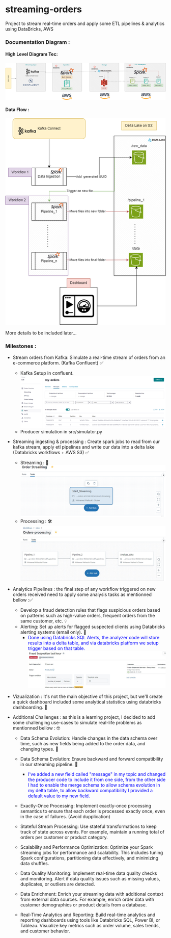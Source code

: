 # streaming-orders
Project to stream real-time orders and apply some ETL pipelines &amp; analytics using DataBricks, AWS

### Documentation Diagram : 

#### High Level Diagram Tec:
![High-Level Diagram](docs/diagrams/streaming-orders-highlevel.drawio.png?raw=true "High-Level")

#### Data Flow : 
![Data Flow Diagram](docs/diagrams/Low-level-data-flow.drawio.png?raw=true "Data Flow")


More details to be included later...

### Milestones : 

+ Stream orders from Kafka: Simulate a real-time stream of orders from an e-commerce platform. (Kafka Confluent) ✅
    - Kafka Setup in confluent.
         ![KafkaTopic](docs/screens/kafka_topic.png?raw=true "KafkaTopic")
    - Producer simulation in src/simulator.py
+ Streaming ingesting & processing : Create spark jobs to read from our kafka stream, apply etl pipelines and write our data into a delta lake (Databricks workflows + AWS S3) ✅
    - Streaming :  🚀
        ![Streamingflow](docs/screens/streaming_workflow.PNG?raw=true "Streamingflow")
    - Processing : 🛠️
        ![Processingflow](docs/screens/processing_workflow.png?raw=true "Processingflow")
+ Analytics Pipelines : the final step of any workflow triggered on new orders received need to apply some analysis tasks as mentionned bellow :✅
    - Develop a fraud detection rules that flags suspicious orders based on patterns such as high-value orders, frequent orders from the same customer, etc. 💡
    - Alerting: Set up alerts for flagged suspected clients using Databricks alerting systems (email only). 🚨
        + <span style="color:blue"> Done using Databricks SQL Alerts, the analyzer code will store results into a delta table, and via databricks platform we setup trigger based on that table.</span>
            ![Fraud Rule](docs/screens/Fraud_alerts.png?raw=true "Fraud Rule")

+ Vizualization : It's not the main objective of this project, but we'll create a quick dashboard included some analytical statistics using databricks dashboarding. 👀

 
+ Additional Challenges : as this is a learning project, I decided to add some challenging use-cases to simulate real-life problems as mentionned bellow : 🤓
    -  Data Schema Evolution: Handle changes in the data schema over time, such as new fields being added to the order data, and changing types. 🔄
    -  Data Schema Evolution: Ensure backward and forward compatibility in our streaming pipeline. 🔄
        + <span style="color:blue"> I've added a new field called "message" in my topic and changed the producer code to include it from one side, from the other side I had to enable the merge schema to allow schema evolution in my delta table, to allow backward compatibility I provided a default value to my new field. </span>

    -  Exactly-Once Processing: Implement exactly-once processing semantics to ensure that each order is processed exactly once, even in the case of failures. (Avoid dupplication)
    -  Stateful Stream Processing: Use stateful transformations to keep track of state across events. For example, maintain a running total of orders per customer or product category.
    -  Scalability and Performance Optimization: Optimize your Spark streaming jobs for performance and scalability. This includes tuning Spark configurations, partitioning data effectively, and minimizing data shuffles.
    -  Data Quality Monitoring: Implement real-time data quality checks and monitoring. Alert if data quality issues such as missing values, duplicates, or outliers are detected.
    -  Data Enrichment: Enrich your streaming data with additional context from external data sources. For example, enrich order data with customer demographics or product details from a database.
    -  Real-Time Analytics and Reporting: Build real-time analytics and reporting dashboards using tools like Databricks SQL, Power BI, or Tableau. Visualize key metrics such as order volume, sales trends, and customer behavior.
 

